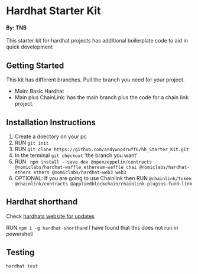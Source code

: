 # Hardhat Starter Kit
#### By: TNB

This starter kit for hardhat projects has additional boilerplate code to aid in quick development

## Getting Started
This kit has different branches. Pull the branch you need for your project.

- Main: Basic Hardhat
- Main plus ChainLink: has the main branch plus the code for a chain link project.

## Installation Instructions

1) Create a directory on your pc
2) RUN ``` git init ```
3) RUN ``` git clone https://github.com/andywoodruff6/hh_Starter_Kit.git ```
4) In the terminal ``` git checkout ``` 'the branch you want'
5) RUN ``` npm install --save dev @openzeppelin/contracts @nomiclabs/hardhat-waffle ethereum-waffle chai @nomiclabs/hardhat-ethers ethers @nomiclabs/hardhat-web3 web3```
6) OPTIONAL: If you are going to use Chainlink then RUN ```@chainlink/token @chainlink/contracts @appliedblockchain/chainlink-plugins-fund-link```

## Hardhat shorthand
Check [hardhats website for updates](https://hardhat.org/guides/shorthand.html)

RUN ```npm i -g hardhat-shorthand``` 
I have found that this does not run in powershell

## Testing
```hardhat test```
